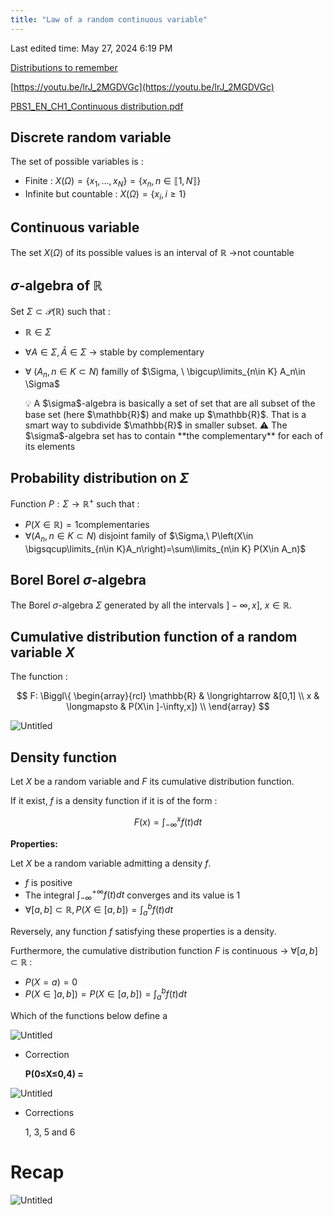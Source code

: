 ```yaml
---
title: "Law of a random continuous variable"
---
```

Last edited time: May 27, 2024 6:19 PM

[Distributions to remember](Law%20of%20a%20random%20continuous%20variable/Distributions%20to%20remember.md)

[https://youtu.be/lrJ_2MGDVGc](https://youtu.be/lrJ_2MGDVGc)

[PBS1_EN_CH1_Continuous distribution.pdf](Law%20of%20a%20random%20continuous%20variable/PBS1_EN_CH1_Continuous_distribution.pdf)

## Discrete random variable

The set of possible variables is :

- Finite :  $X(\Omega)=\{x_1,...,x_N\}=\{x_n, n\in \llbracket 1,N\rrbracket\}$
- Infinite but countable : $X(\Omega)=\{x_i,i\geq1\}$

## Continuous variable

The set $X(\Omega)$ of its possible values is an interval of $\mathbb{R}$ →not countable

## $\sigma$-algebra of $\mathbb{R}$

Set $\Sigma\subset \mathcal{P}(\mathbb{R})$ such that :

- $\mathbb{R} \in \Sigma$
- $\forall A\in\Sigma, \bar{A}\in \Sigma$ → stable by complementary
- $\forall \ (A_n,n\in K\subset N)$ familly of $\Sigma, \ \bigcup\limits_{n\in K} A_n\in \Sigma$
    
    <aside>
    💡 A $\sigma$-algebra is basically a set of set that are all subset of the base set (here $\mathbb{R}$) and make up $\mathbb{R}$. That is a smart way to subdivide $\mathbb{R}$ in smaller subset. 
    ⚠️ The $\sigma$-algebra set has to contain **the complementary** for each of its elements
    
    </aside>
    

## Probability distribution on $\Sigma$

Function $P:\Sigma \longrightarrow \mathbb{R}^+$ such that :

- $P(X\in\mathbb{R})=1$complementaries
- $\forall(A_n,n\in K \subset N)$ disjoint family of $\Sigma,\ P\left(X\in \bigsqcup\limits_{n\in K}A_n\right)=\sum\limits_{n\in K} P(X\in A_n)$

## Borel Borel $\sigma$-algebra

The Borel $\sigma$-algebra $\Sigma$ generated by all the intervals $]-\infty,x],\ x\in \mathbb{R}$.

## Cumulative distribution function of a random variable $X$

The function :

$$
F: \Biggl\{  \begin{array}{rcl}
    \mathbb{R} & \longrightarrow &[0,1] \\
    x & \longmapsto & P(X\in ]-\infty,x]) \\
  \end{array}
$$

![Untitled](Law%20of%20a%20random%20continuous%20variable/Untitled.png)

## Density function

Let $X$ be a random variable and $F$ its cumulative distribution function.

If it exist, $f$ is a density function if it is of the form :

$$
F(x)=\int_{-\infty}^x f(t)dt
$$

**Properties:**

Let $X$ be a random variable admitting a density $f$.

- $f$ is positive
- The integral $\int_{-\infty}^{+\infty}f(t)dt$ converges and its value is 1
- $\forall [a,b]\subset \mathbb{R}, P(X\in[a,b])=\int_a^b f(t)dt$

Reversely, any function $f$ satisfying these properties is a density.

Furthermore, the cumulative distribution function $F$ is continuous → $\forall[a,b]\subset\mathbb{R}$ :

- $P(X=a)=0$
- $P(X\in]a,b])=P(X\in[a,b])=\int_a^bf(t)dt$

Which of the functions below define a  

![Untitled](Law%20of%20a%20random%20continuous%20variable/Untitled%201.png)

- Correction
    
    **P(0≤X≤0,4) =** 
    

![Untitled](Law%20of%20a%20random%20continuous%20variable/Untitled%202.png)

- Corrections
    
    1, 3, 5 and 6
    

# Recap

![Untitled](Law%20of%20a%20random%20continuous%20variable/Untitled%203.png)

